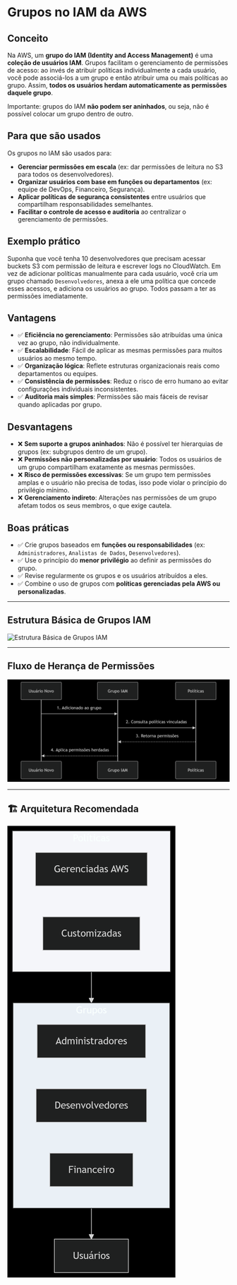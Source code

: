# Grupos no IAM da AWS

## Conceito

Na AWS, um **grupo do IAM (Identity and Access Management)** é uma **coleção de usuários IAM**. Grupos facilitam o gerenciamento de permissões de acesso: ao invés de atribuir políticas individualmente a cada usuário, você pode associá-los a um grupo e então atribuir uma ou mais políticas ao grupo. Assim, **todos os usuários herdam automaticamente as permissões daquele grupo**.

Importante: grupos do IAM **não podem ser aninhados**, ou seja, não é possível colocar um grupo dentro de outro.

## Para que são usados

Os grupos no IAM são usados para:
- **Gerenciar permissões em escala** (ex: dar permissões de leitura no S3 para todos os desenvolvedores).
- **Organizar usuários com base em funções ou departamentos** (ex: equipe de DevOps, Financeiro, Segurança).
- **Aplicar políticas de segurança consistentes** entre usuários que compartilham responsabilidades semelhantes.
- **Facilitar o controle de acesso e auditoria** ao centralizar o gerenciamento de permissões.

## Exemplo prático

Suponha que você tenha 10 desenvolvedores que precisam acessar buckets S3 com permissão de leitura e escrever logs no CloudWatch. Em vez de adicionar políticas manualmente para cada usuário, você cria um grupo chamado `Desenvolvedores`, anexa a ele uma política que concede esses acessos, e adiciona os usuários ao grupo. Todos passam a ter as permissões imediatamente.

## Vantagens

- ✅ **Eficiência no gerenciamento**: Permissões são atribuídas uma única vez ao grupo, não individualmente.
- ✅ **Escalabilidade**: Fácil de aplicar as mesmas permissões para muitos usuários ao mesmo tempo.
- ✅ **Organização lógica**: Reflete estruturas organizacionais reais como departamentos ou equipes.
- ✅ **Consistência de permissões**: Reduz o risco de erro humano ao evitar configurações individuais inconsistentes.
- ✅ **Auditoria mais simples**: Permissões são mais fáceis de revisar quando aplicadas por grupo.

## Desvantagens

- ❌ **Sem suporte a grupos aninhados**: Não é possível ter hierarquias de grupos (ex: subgrupos dentro de um grupo).
- ❌ **Permissões não personalizadas por usuário**: Todos os usuários de um grupo compartilham exatamente as mesmas permissões.
- ❌ **Risco de permissões excessivas**: Se um grupo tem permissões amplas e o usuário não precisa de todas, isso pode violar o princípio do privilégio mínimo.
- ❌ **Gerenciamento indireto**: Alterações nas permissões de um grupo afetam todos os seus membros, o que exige cautela.

## Boas práticas

- ✅ Crie grupos baseados em **funções ou responsabilidades** (ex: `Administradores`, `Analistas de Dados`, `Desenvolvedores`).
- ✅ Use o princípio do **menor privilégio** ao definir as permissões do grupo.
- ✅ Revise regularmente os grupos e os usuários atribuídos a eles.
- ✅ Combine o uso de grupos com **políticas gerenciadas pela AWS ou personalizadas**.

---


## Estrutura Básica de Grupos IAM
![Estrutura Básica de Grupos IAM](/images/Estrutura%20Básica%20de%20Grupos%20IAM.png)

---

##  Fluxo de Herança de Permissões
![Fluxo de Herança de Permissões](/images/Fluxo%20de%20Herança%20de%20Permissões.png)

---

## 🏗️ Arquitetura Recomendada
![Arquitetura Recomendada](/images/Arquitetura%20Recomendada.png)




